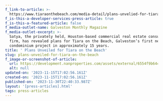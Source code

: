 ```yaml
---
f_link-to-article: >-
  https://www.tiaraonthebeach.com/media-detail/plans-unvelied-for-tiara-on-the-beach
f_is-this-a-developer-services-press-article: true
f_is-this-a-featured-article: false
f_media-outlet-name: Galveston Monthly Magazine
f_media-outlet-excerpt: >-
  Satya, the privately held, Houston-based commercial real estate consulting
  firm, has revealed plans for Tiara on the Beach, Galveston’s first new
  condominium project in approximately 15 years.
title: ' Plans Unveiled for Tiara on the Beach'
slug: plans-unveiled-for-tiara-on-the-beach
f_image-or-screenshot-of-article:
  url: https://development.nanproperties.com/assets/external/6554f9b64c36361608ff430a_screenshot202023-11-1620010239.png
  alt: null
updated-on: '2023-11-15T17:02:56.161Z'
created-on: '2023-11-15T17:02:56.161Z'
published-on: '2023-11-30T22:40:33.987Z'
layout: '[press-articles].html'
tags: press-articles
---
```



